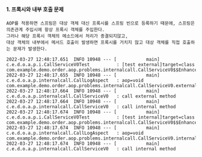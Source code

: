 #### 1. 프록시와 내부 호출 문제
    AOP를 적용하면 스프링은 대상 객체 대신 프록시를 스프링 빈으로 등록하기 때문에, 스프링은 의존관계 주입시에 항상 프록시 객체를 주입한다.
    그러나 해당 프록시 객체의 메소드에서 처리가 종결되지않고, 
    대상 객체의 내부에서 메서드 호출이 발생하면 프록시를 거치지 않고 대상 객체를 직접 호출하는 문제가 발생한다.
```
2022-03-27 12:48:17.651  INFO 10948 --- [           main] c.e.d.o.a.p.i.CallServiceV0Test          : [test external]target=class com.example.demo.order.aop.problems.internalcall.CallServiceV0$$EnhancerBySpringCGLIB$$fd8e1ab2
2022-03-27 12:48:17.655  INFO 10948 --- [           main] c.e.d.o.a.p.internalcall.CallLogAspect   : aop=void com.example.demo.order.aop.problems.internalcall.CallServiceV0.external()
2022-03-27 12:48:17.664  INFO 10948 --- [           main] c.e.d.o.a.p.internalcall.CallServiceV0   : call external method
2022-03-27 12:48:17.664  INFO 10948 --- [           main] c.e.d.o.a.p.internalcall.CallServiceV0   : call internal method
2022-03-27 12:48:17.674  INFO 10948 --- [           main] c.e.d.o.a.p.i.CallServiceV0Test          : [test internal]target=class com.example.demo.order.aop.problems.internalcall.CallServiceV0$$EnhancerBySpringCGLIB$$fd8e1ab2
2022-03-27 12:48:17.674  INFO 10948 --- [           main] c.e.d.o.a.p.internalcall.CallLogAspect   : aop=void com.example.demo.order.aop.problems.internalcall.CallServiceV0.internal()
2022-03-27 12:48:17.674  INFO 10948 --- [           main] c.e.d.o.a.p.internalcall.CallServiceV0   : call internal method
```
